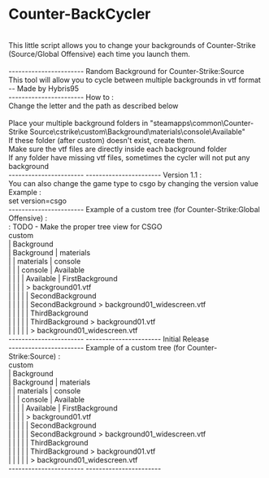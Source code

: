 Counter-BackCycler
==================
<br/>
This little script allows you to change your backgrounds of Counter-Strike (Source/Global Offensive) each time you launch them.<br/>
<br/>
 -----------------------
 Random Background for Counter-Strike:Source<br/>
 This tool will allow you to cycle between multiple backgrounds in vtf format<br/>
 -- Made by Hybris95<br/>
 -----------------------
 How to :<br/>
 Change the letter and the path as described below<br/>
<br/>
 Place your multiple background folders in "steamapps\common\Counter-Strike Source\cstrike\custom\Background\materials\console\Available"<br/>
 If these folder (after custom) doesn't exist, create them.<br/>
 Make sure the vtf files are directly inside each background folder<br/>
 If any folder have missing vtf files, sometimes the cycler will not put any background<br/>
 -----------------------
 -----------------------
 Version 1.1 :<br/>
 You can also change the game type to csgo by changing the version value<br/>
 Example :<br/>
set version=csgo<br/>
 -----------------------
 Example of a custom tree (for Counter-Strike:Global Offensive) :<br/>
: TODO - Make the proper tree view for CSGO<br/>
 custom<br/>
 | Background<br/>
 | Background | materials<br/>
 |            | materials | console<br/>
 |            |           | console | Available<br/>
 |            |           |         | Available | FirstBackground<br/>
 |            |           |         |           > background01.vtf<br/>
 |            |           |         |           | SecondBackground<br/>
 |            |           |         |           | SecondBackground > background01_widescreen.vtf<br/>
 |            |           |         |           | ThirdBackground<br/>
 |            |           |         |           | ThirdBackground > background01.vtf<br/>
 |            |           |         |           |                 > background01_widescreen.vtf<br/>
 -----------------------
 -----------------------
 Initial Release<br/>
 -----------------------
 Example of a custom tree (for Counter-Strike:Source) :<br/>
 custom<br/>
 | Background<br/>
 | Background | materials<br/>
 |            | materials | console<br/>
 |            |           | console | Available<br/>
 |            |           |         | Available | FirstBackground<br/>
 |            |           |         |           > background01.vtf<br/>
 |            |           |         |           | SecondBackground<br/>
 |            |           |         |           | SecondBackground > background01_widescreen.vtf<br/>
 |            |           |         |           | ThirdBackground<br/>
 |            |           |         |           | ThirdBackground > background01.vtf<br/>
 |            |           |         |           |                 > background01_widescreen.vtf<br/>
 -----------------------
 -----------------------